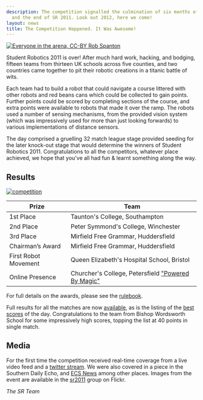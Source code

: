 ```yaml
---
description: The competition signalled the culmination of six months of hard work
  and the end of SR 2011. Look out 2012, here we come!
layout: news
title: The Competition Happened. It Was Awesome!
---
```

<a href="http://www.flickr.com/photos/rspanton/5610488796/in/set-72157626476429584">
<img class="right" src="http://farm6.static.flickr.com/5149/5610488796_9890a0771f.jpg" title="Everyone in the arena, CC-BY Rob Spanton" />
</a>

Student Robotics 2011 is over!  After much hard work, hacking, and bodging, fifteen teams from thirteen UK schools across five counties, and two countries came together to pit their robotic creations in a titanic battle of wits.

Each team had to build a robot that could navigate a course littered with other robots and red beans cans which could be collected to gain points.
Further points could be scored by completing sections of the course,
 and extra points were available to robots that made it over the ramp.
The robots used a number of sensing mechanisms,
 from the provided vision system
 (which was impressively used for more than just looking forwards)
 to various implementations of distance sensors.

The day comprised a gruelling 32 match league stage provided seeding for the later knock-out stage that would determine the winners of Student Robotics 2011.
Congratulations to all the competitors, whatever place achieved,
 we hope that you've all had fun & learnt something along the way.

Results
-------

<a href="http://www.flickr.com/photos/rspanton/5620491515/in/set-72157626476429584">
<img src="http://farm6.static.flickr.com/5149/5620491515_f787fd1da1.jpg" alt="competition" title="Alex Forward and Neil White presenting prizes the arena, CC-BY Rob Spanton" class="right" />
</a>


|        Prize          |            Team
|-----------------------|-----------------------------------------------
| 1st Place             | Taunton's College, Southampton
| 2nd Place             | Peter Symmond's College, Winchester
| 3rd Place             | Mirfield Free Grammar, Huddersfield
| Chairman’s Award      | Mirfield Free Grammar, Huddersfield
| First Robot Movement  | Queen Elizabeth's Hospital School, Bristol
| Online Presence       | Churcher's College, Petersfield ["Powered By Magic"](http://www.poweredbymagic.co.uk/)

For full details on the awards, please see the [rulebook](/resources/2011/rulebook.pdf).

Full results for all the matches are now [available](/resources/2011/all.results),
 as is the listing of the [best scores](/resources/2011/best.results) of the day.
Congratulations to the team from Bishop Wordsworth School for some impressively high scores,
 topping the list at 40 points in single match.

Media
-----

For the first time the competition received real-time coverage from a live video feed and a [twitter stream](http://twitter.com/StudentRobotics).
We were also covered in a piece in the Southern Daily Echo, and [ECS News](http://www.ecs.soton.ac.uk/about/news/3708) among other places.
Images from the event are available in the [sr2011](http://www.flickr.com/groups/sr2011/) group on Flickr.

_The SR Team_
